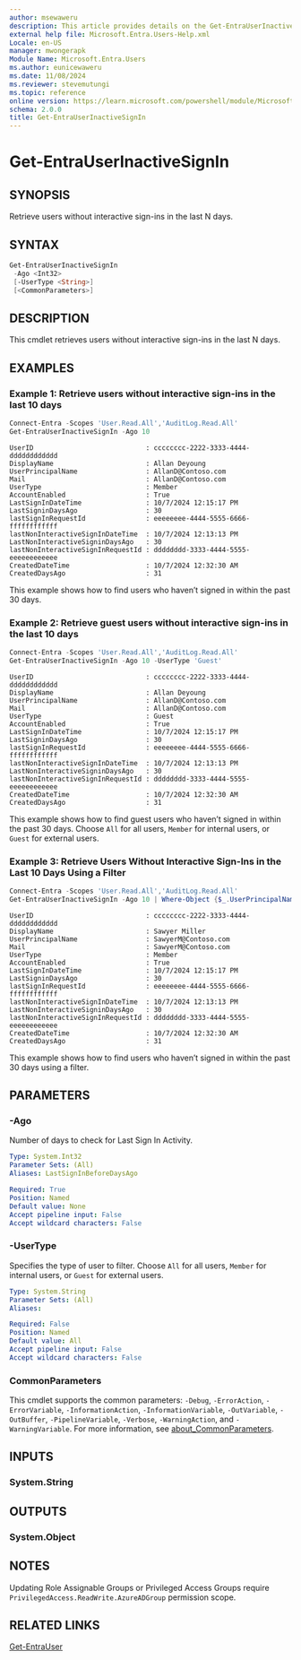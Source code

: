 ```yaml
---
author: msewaweru
description: This article provides details on the Get-EntraUserInactiveSignIn command.
external help file: Microsoft.Entra.Users-Help.xml
Locale: en-US
manager: mwongerapk
Module Name: Microsoft.Entra.Users
ms.author: eunicewaweru
ms.date: 11/08/2024
ms.reviewer: stevemutungi
ms.topic: reference
online version: https://learn.microsoft.com/powershell/module/Microsoft.Entra.Users/Get-EntraUserInactiveSignIn
schema: 2.0.0
title: Get-EntraUserInactiveSignIn
---
```


# Get-EntraUserInactiveSignIn

## SYNOPSIS

Retrieve users without interactive sign-ins in the last N days.

## SYNTAX

```powershell
Get-EntraUserInactiveSignIn
 -Ago <Int32>
 [-UserType <String>]
 [<CommonParameters>]
```

## DESCRIPTION

This cmdlet retrieves users without interactive sign-ins in the last N days.

## EXAMPLES

### Example 1: Retrieve users without interactive sign-ins in the last 10 days

```powershell
Connect-Entra -Scopes 'User.Read.All','AuditLog.Read.All'
Get-EntraUserInactiveSignIn -Ago 10
```

```Output
UserID                            : cccccccc-2222-3333-4444-dddddddddddd
DisplayName                       : Allan Deyoung
UserPrincipalName                 : AllanD@Contoso.com
Mail                              : AllanD@Contoso.com
UserType                          : Member
AccountEnabled                    : True
LastSignInDateTime                : 10/7/2024 12:15:17 PM
LastSigninDaysAgo                 : 30
lastSignInRequestId               : eeeeeeee-4444-5555-6666-ffffffffffff
lastNonInteractiveSignInDateTime  : 10/7/2024 12:13:13 PM
LastNonInteractiveSigninDaysAgo   : 30
lastNonInteractiveSignInRequestId : dddddddd-3333-4444-5555-eeeeeeeeeeee
CreatedDateTime                   : 10/7/2024 12:32:30 AM
CreatedDaysAgo                    : 31
```

This example shows how to find users who haven’t signed in within the past 30 days.

### Example 2: Retrieve guest users without interactive sign-ins in the last 10 days

```powershell
Connect-Entra -Scopes 'User.Read.All','AuditLog.Read.All'
Get-EntraUserInactiveSignIn -Ago 10 -UserType 'Guest'
```

```Output
UserID                            : cccccccc-2222-3333-4444-dddddddddddd
DisplayName                       : Allan Deyoung
UserPrincipalName                 : AllanD@Contoso.com
Mail                              : AllanD@Contoso.com
UserType                          : Guest
AccountEnabled                    : True
LastSignInDateTime                : 10/7/2024 12:15:17 PM
LastSigninDaysAgo                 : 30
lastSignInRequestId               : eeeeeeee-4444-5555-6666-ffffffffffff
lastNonInteractiveSignInDateTime  : 10/7/2024 12:13:13 PM
LastNonInteractiveSigninDaysAgo   : 30
lastNonInteractiveSignInRequestId : dddddddd-3333-4444-5555-eeeeeeeeeeee
CreatedDateTime                   : 10/7/2024 12:32:30 AM
CreatedDaysAgo                    : 31
```

This example shows how to find guest users who haven’t signed in within the past 30 days. Choose `All` for all users, `Member` for internal users, or `Guest` for external users.

### Example 3: Retrieve Users Without Interactive Sign-Ins in the Last 10 Days Using a Filter

```powershell
Connect-Entra -Scopes 'User.Read.All','AuditLog.Read.All'
Get-EntraUserInactiveSignIn -Ago 10 | Where-Object {$_.UserPrincipalName -eq 'SawyerM@contoso.com'}
```

```Output
UserID                            : cccccccc-2222-3333-4444-dddddddddddd
DisplayName                       : Sawyer Miller
UserPrincipalName                 : SawyerM@Contoso.com
Mail                              : SawyerM@Contoso.com
UserType                          : Member
AccountEnabled                    : True
LastSignInDateTime                : 10/7/2024 12:15:17 PM
LastSigninDaysAgo                 : 30
lastSignInRequestId               : eeeeeeee-4444-5555-6666-ffffffffffff
lastNonInteractiveSignInDateTime  : 10/7/2024 12:13:13 PM
LastNonInteractiveSigninDaysAgo   : 30
lastNonInteractiveSignInRequestId : dddddddd-3333-4444-5555-eeeeeeeeeeee
CreatedDateTime                   : 10/7/2024 12:32:30 AM
CreatedDaysAgo                    : 31
```

This example shows how to find users who haven’t signed in within the past 30 days using a filter.

## PARAMETERS

### -Ago

Number of days to check for Last Sign In Activity.

```yaml
Type: System.Int32
Parameter Sets: (All)
Aliases: LastSignInBeforeDaysAgo

Required: True
Position: Named
Default value: None
Accept pipeline input: False
Accept wildcard characters: False
```

### -UserType

Specifies the type of user to filter. Choose `All` for all users, `Member` for internal users, or `Guest` for external users.

```yaml
Type: System.String
Parameter Sets: (All)
Aliases:

Required: False
Position: Named
Default value: All
Accept pipeline input: False
Accept wildcard characters: False
```

### CommonParameters

This cmdlet supports the common parameters: `-Debug`, `-ErrorAction`, `-ErrorVariable`, `-InformationAction`, `-InformationVariable`, `-OutVariable`, `-OutBuffer`, `-PipelineVariable`, `-Verbose`, `-WarningAction`, and `-WarningVariable`. For more information, see [about_CommonParameters](https://go.microsoft.com/fwlink/?LinkID=113216).

## INPUTS

### System.String

## OUTPUTS

### System.Object

## NOTES

Updating Role Assignable Groups or Privileged Access Groups require `PrivilegedAccess.ReadWrite.AzureADGroup` permission scope.

## RELATED LINKS

[Get-EntraUser](Get-EntraUser.md)
